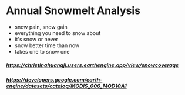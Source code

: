 # Annual Snowmelt Analysis
* snow pain, snow gain
* everything you need to snow about
* it's snow or never
* snow better time than now
* takes one to snow one
##### https://christinahuangji.users.earthengine.app/view/snowcoverage
##### https://developers.google.com/earth-engine/datasets/catalog/MODIS_006_MOD10A1
